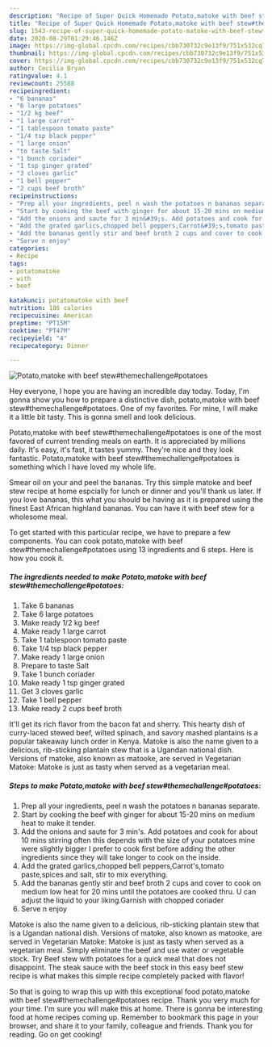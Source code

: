 ```yaml
---
description: "Recipe of Super Quick Homemade Potato,matoke with beef stew#themechallenge#potatoes"
title: "Recipe of Super Quick Homemade Potato,matoke with beef stew#themechallenge#potatoes"
slug: 1543-recipe-of-super-quick-homemade-potato-matoke-with-beef-stewthemechallengepotatoes
date: 2020-08-29T01:29:46.146Z
image: https://img-global.cpcdn.com/recipes/cbb730732c9e13f9/751x532cq70/potatomatoke-with-beef-stewthemechallengepotatoes-recipe-main-photo.jpg
thumbnail: https://img-global.cpcdn.com/recipes/cbb730732c9e13f9/751x532cq70/potatomatoke-with-beef-stewthemechallengepotatoes-recipe-main-photo.jpg
cover: https://img-global.cpcdn.com/recipes/cbb730732c9e13f9/751x532cq70/potatomatoke-with-beef-stewthemechallengepotatoes-recipe-main-photo.jpg
author: Cecilia Bryan
ratingvalue: 4.1
reviewcount: 25588
recipeingredient:
- "6 bananas"
- "6 large potatoes"
- "1/2 kg beef"
- "1 large carrot"
- "1 tablespoon tomato paste"
- "1/4 tsp black pepper"
- "1 large onion"
- "to taste Salt"
- "1 bunch coriader"
- "1 tsp ginger grated"
- "3 cloves garlic"
- "1 bell pepper"
- "2 cups beef broth"
recipeinstructions:
- "Prep all your ingredients, peel n wash the potatoes n bananas separate."
- "Start by cooking the beef with ginger for about 15-20 mins on medium heat to make it tender."
- "Add the onions and saute for 3 min&#39;s. Add potatoes and cook for about 10 mins stirring often this depends with the size of your potatoes mine were slightly bigger I prefer to cook first before adding the other ingredients since they will take longer to cook on the inside."
- "Add the grated garlics,chopped bell peppers,Carrot&#39;s,tomato paste,spices and salt, stir to mix everything."
- "Add the bananas gently stir and beef broth 2 cups and cover to cook on medium low heat for 20 mins until the potatoes are cooked thru. U can adjust the liquid to your liking.Garnish with chopped coriader"
- "Serve n enjoy"
categories:
- Recipe
tags:
- potatomatoke
- with
- beef

katakunci: potatomatoke with beef 
nutrition: 186 calories
recipecuisine: American
preptime: "PT15M"
cooktime: "PT47M"
recipeyield: "4"
recipecategory: Dinner

---
```



![Potato,matoke with beef stew#themechallenge#potatoes](https://img-global.cpcdn.com/recipes/cbb730732c9e13f9/751x532cq70/potatomatoke-with-beef-stewthemechallengepotatoes-recipe-main-photo.jpg)

Hey everyone, I hope you are having an incredible day today. Today, I'm gonna show you how to prepare a distinctive dish, potato,matoke with beef stew#themechallenge#potatoes. One of my favorites. For mine, I will make it a little bit tasty. This is gonna smell and look delicious.

Potato,matoke with beef stew#themechallenge#potatoes is one of the most favored of current trending meals on earth. It is appreciated by millions daily. It's easy, it's fast, it tastes yummy. They're nice and they look fantastic. Potato,matoke with beef stew#themechallenge#potatoes is something which I have loved my whole life.

Smear oil on your and peel the bananas. Try this simple matoke and beef stew recipe at home espcially for lunch or dinner and you&#39;ll thank us later. If you love bananas, this what you should be having as it is prepared using the finest East African highland bananas. You can have it with beef stew for a wholesome meal.


To get started with this particular recipe, we have to prepare a few components. You can cook potato,matoke with beef stew#themechallenge#potatoes using 13 ingredients and 6 steps. Here is how you cook it.

<!--inarticleads1-->

##### The ingredients needed to make Potato,matoke with beef stew#themechallenge#potatoes:

1. Take 6 bananas
1. Take 6 large potatoes
1. Make ready 1/2 kg beef
1. Make ready 1 large carrot
1. Take 1 tablespoon tomato paste
1. Take 1/4 tsp black pepper
1. Make ready 1 large onion
1. Prepare to taste Salt
1. Take 1 bunch coriader
1. Make ready 1 tsp ginger grated
1. Get 3 cloves garlic
1. Take 1 bell pepper
1. Make ready 2 cups beef broth


It&#39;ll get its rich flavor from the bacon fat and sherry. This hearty dish of curry-laced stewed beef, wilted spinach, and savory mashed plantains is a popular takeaway lunch order in Kenya. Matoke is also the name given to a delicious, rib-sticking plantain stew that is a Ugandan national dish. Versions of matoke, also known as matooke, are served in Vegetarian Matoke: Matoke is just as tasty when served as a vegetarian meal. 

<!--inarticleads2-->

##### Steps to make Potato,matoke with beef stew#themechallenge#potatoes:

1. Prep all your ingredients, peel n wash the potatoes n bananas separate.
1. Start by cooking the beef with ginger for about 15-20 mins on medium heat to make it tender.
1. Add the onions and saute for 3 min&#39;s. Add potatoes and cook for about 10 mins stirring often this depends with the size of your potatoes mine were slightly bigger I prefer to cook first before adding the other ingredients since they will take longer to cook on the inside.
1. Add the grated garlics,chopped bell peppers,Carrot&#39;s,tomato paste,spices and salt, stir to mix everything.
1. Add the bananas gently stir and beef broth 2 cups and cover to cook on medium low heat for 20 mins until the potatoes are cooked thru. U can adjust the liquid to your liking.Garnish with chopped coriader
1. Serve n enjoy


Matoke is also the name given to a delicious, rib-sticking plantain stew that is a Ugandan national dish. Versions of matoke, also known as matooke, are served in Vegetarian Matoke: Matoke is just as tasty when served as a vegetarian meal. Simply eliminate the beef and use water or vegetable stock. Try Beef stew with potatoes for a quick meal that does not disappoint. The steak sauce with the beef stock in this easy beef stew recipe is what makes this simple recipe completely packed with flavor! 

So that is going to wrap this up with this exceptional food potato,matoke with beef stew#themechallenge#potatoes recipe. Thank you very much for your time. I'm sure you will make this at home. There is gonna be interesting food at home recipes coming up. Remember to bookmark this page in your browser, and share it to your family, colleague and friends. Thank you for reading. Go on get cooking!
